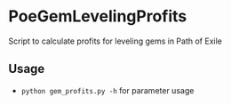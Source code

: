 # PoeGemLevelingProfits

Script to calculate profits for leveling gems in Path of Exile


## Usage

* `python gem_profits.py -h` for parameter usage
